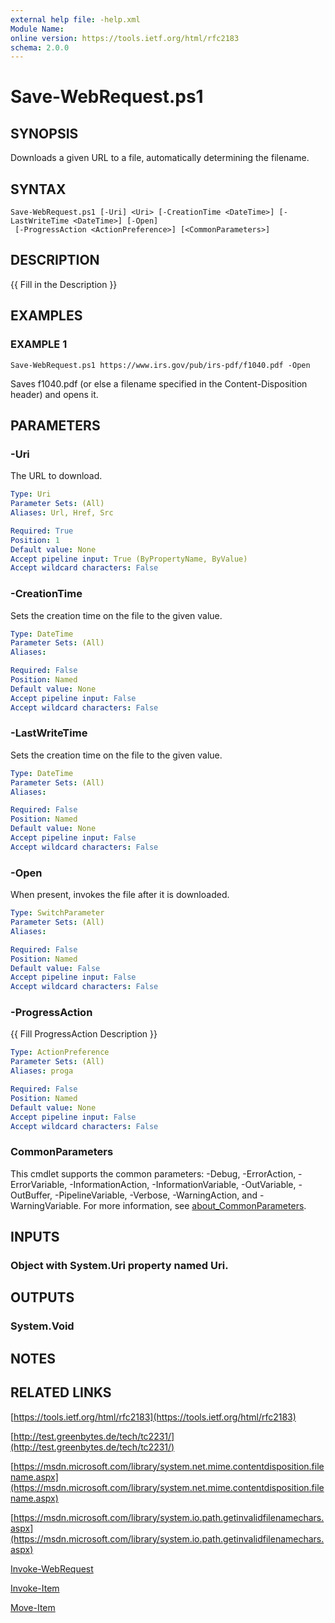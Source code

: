 ```yaml
---
external help file: -help.xml
Module Name:
online version: https://tools.ietf.org/html/rfc2183
schema: 2.0.0
---
```


# Save-WebRequest.ps1

## SYNOPSIS
Downloads a given URL to a file, automatically determining the filename.

## SYNTAX

```
Save-WebRequest.ps1 [-Uri] <Uri> [-CreationTime <DateTime>] [-LastWriteTime <DateTime>] [-Open]
 [-ProgressAction <ActionPreference>] [<CommonParameters>]
```

## DESCRIPTION
{{ Fill in the Description }}

## EXAMPLES

### EXAMPLE 1
```
Save-WebRequest.ps1 https://www.irs.gov/pub/irs-pdf/f1040.pdf -Open
```

Saves f1040.pdf (or else a filename specified in the Content-Disposition header) and opens it.

## PARAMETERS

### -Uri
The URL to download.

```yaml
Type: Uri
Parameter Sets: (All)
Aliases: Url, Href, Src

Required: True
Position: 1
Default value: None
Accept pipeline input: True (ByPropertyName, ByValue)
Accept wildcard characters: False
```

### -CreationTime
Sets the creation time on the file to the given value.

```yaml
Type: DateTime
Parameter Sets: (All)
Aliases:

Required: False
Position: Named
Default value: None
Accept pipeline input: False
Accept wildcard characters: False
```

### -LastWriteTime
Sets the creation time on the file to the given value.

```yaml
Type: DateTime
Parameter Sets: (All)
Aliases:

Required: False
Position: Named
Default value: None
Accept pipeline input: False
Accept wildcard characters: False
```

### -Open
When present, invokes the file after it is downloaded.

```yaml
Type: SwitchParameter
Parameter Sets: (All)
Aliases:

Required: False
Position: Named
Default value: False
Accept pipeline input: False
Accept wildcard characters: False
```

### -ProgressAction
{{ Fill ProgressAction Description }}

```yaml
Type: ActionPreference
Parameter Sets: (All)
Aliases: proga

Required: False
Position: Named
Default value: None
Accept pipeline input: False
Accept wildcard characters: False
```

### CommonParameters
This cmdlet supports the common parameters: -Debug, -ErrorAction, -ErrorVariable, -InformationAction, -InformationVariable, -OutVariable, -OutBuffer, -PipelineVariable, -Verbose, -WarningAction, and -WarningVariable. For more information, see [about_CommonParameters](http://go.microsoft.com/fwlink/?LinkID=113216).

## INPUTS

### Object with System.Uri property named Uri.
## OUTPUTS

### System.Void
## NOTES

## RELATED LINKS

[https://tools.ietf.org/html/rfc2183](https://tools.ietf.org/html/rfc2183)

[http://test.greenbytes.de/tech/tc2231/](http://test.greenbytes.de/tech/tc2231/)

[https://msdn.microsoft.com/library/system.net.mime.contentdisposition.filename.aspx](https://msdn.microsoft.com/library/system.net.mime.contentdisposition.filename.aspx)

[https://msdn.microsoft.com/library/system.io.path.getinvalidfilenamechars.aspx](https://msdn.microsoft.com/library/system.io.path.getinvalidfilenamechars.aspx)

[Invoke-WebRequest]()

[Invoke-Item]()

[Move-Item]()

